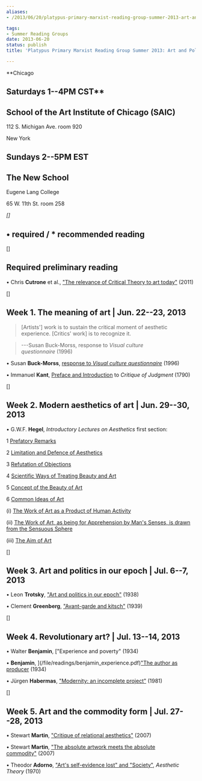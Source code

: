```yaml
---
aliases:
- /2013/06/20/platypus-primary-marxist-reading-group-summer-2013-art-and-politics

tags:
- Summer Reading Groups
date: 2013-06-20
status: publish
title: 'Platypus Primary Marxist Reading Group Summer 2013: Art and Politics'

---
```

**Chicago

Saturdays 1--4PM CST**
-

## School of the Art Institute of Chicago (SAIC)

112 S. Michigan Ave. room 920

New York

**Sundays 2--5PM EST**
-

## The New School

Eugene Lang College

65 W. 11th St. room 258



*[]*

## • **required** / * recommended reading



[]

## Required preliminary reading

• Chris **Cutrone** et al., ["The relevance of Critical Theory to art today"](/2011/01/01/the-relevance-of-critical-theory-to-art-today/#cutrone) (2011)



[]

## Week 1. The meaning of art | Jun. 22--23, 2013

> [Artists'] work is to sustain the critical moment of aesthetic experience. [Critics' work] is to recognize it.

>---Susan Buck-Morss, response to *Visual culture questionnaire* (1996)

• Susan **Buck-Morss**, [response to *Visual culture questionnaire*](/file/readings/buckmorss_visualcultquest.pdf) (1996)

• Immanuel **Kant**, [Preface and Introduction](/file/readings/kant_critiqueofjudgment_preface_introduction.pdf) to *Critique of Judgment* (1790)



[]

## Week 2. Modern aesthetics of art | Jun. 29--30, 2013

• G.W.F. **Hegel**, *Introductory Lectures on Aesthetics* first section:

1 [Prefatory Remarks](http://www.marxists.org/reference/archive/hegel/works/ae/introduction.htm#s1)

2 [Limitation and Defence of Aesthetics](http://www.marxists.org/reference/archive/hegel/works/ae/introduction.htm#s2)

3 [Refutation of Objections](http://www.marxists.org/reference/archive/hegel/works/ae/introduction.htm#s3)

4 [Scientific Ways of Treating Beauty and Art](http://www.marxists.org/reference/archive/hegel/works/ae/introduction.htm#s4)

5 [Concept of the Beauty of Art](http://www.marxists.org/reference/archive/hegel/works/ae/introduction.htm#s5)

6 [Common Ideas of Art](http://www.marxists.org/reference/archive/hegel/works/ae/introduction.htm#s6)

(i) [The Work of Art as a Product of Human Activity](http://www.marxists.org/reference/archive/hegel/works/ae/introduction.htm#s6-1)

(ii) [The Work of Art, as being for Apprehension by Man's Senses, is drawn from the Sensuous Sphere](http://www.marxists.org/reference/archive/hegel/works/ae/introduction.htm#s6-2)

(iii) [The Aim of Art](http://www.marxists.org/reference/archive/hegel/works/ae/introduction.htm#s6-3)



[]

## Week 3. Art and politics in our epoch | Jul. 6--7, 2013

• Leon **Trotsky**, ["Art and politics in our epoch"](http://www.marxists.org/archive/trotsky/1938/06/artpol.htm) (1938)

• Clement **Greenberg**, ["Avant-garde and kitsch"](/file/readings/greenberg_avantkitsch.pdf) (1939)



[]

## Week 4. Revolutionary art? | Jul. 13--14, 2013

• Walter **Benjamin**, ["Experience and poverty" (1934)

• **Benjamin**, ](/file/readings/benjamin_experience.pdf)["The author as producer](/file/readings/benjamin_authorasproducer1934_NLR06108.pdf) (1934)

• Jürgen **Habermas**, ["Modernity: an incomplete project"](/file/readings/habermas_modernityproject.pdf) (1981)



[]

## Week 5. Art and the commodity form | Jul. 27--28, 2013

• Stewart **Martin**, ["Critique of relational aesthetics"](/file/readings/martinstewart_relationalaestheticscritique_thirdtext2007.pdf) (2007)

• Stewart **Martin**, ["The absolute artwork meets the absolute commodity"](/file/readings/martinstewart_absoluteartworkcommodity_rp2007.pdf) (2007)

• Theodor **Adorno**, ["Art's self-evidence lost" and "Society"](/file/readings/adorno_aesthetictheory_society.pdf), *Aesthetic Theory* (1970)
